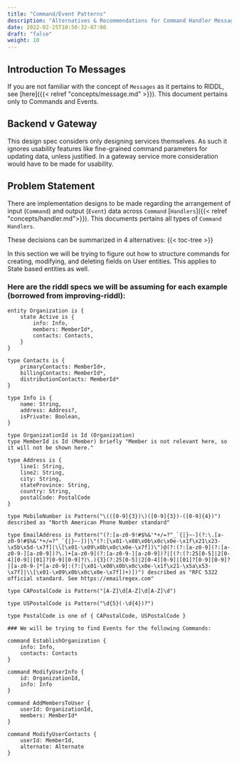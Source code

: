 ```yaml
---
title: "Command/Event Patterns"
description: "Alternatives & Recommendations for Command Handler Messages"
date: 2022-02-25T10:50:32-07:00
draft: "false"
weight: 10
---
```


## Introduction To Messages
If you are not familiar with the concept of `Messages` as it pertains to RIDDL, see [here]({{< relref "concepts/message.md" >}}).
This document pertains only to Commands and Events.

## Backend v Gateway
This design spec considers only designing services themselves. As such it ignores usability features like fine-grained command
parameters for updating data, unless justified. In a gateway service more consideration would have to be made for usability.

## Problem Statement
There are implementation designs to be made regarding the arrangement of input (`Command`) and output (`Event`) data 
across `Command` [`Handlers`]({{< relref "concepts/handler.md">}}). This documents pertains all types of `Command Handlers`.

These decisions can be summarized in 4 alternatives:
{{< toc-tree >}}

In this section we will be trying to figure out how to structure commands for creating, modifying, and deleting 
fields on User entities. This applies to State based entities as well.

### Here are the riddl specs we will be assuming for each example (borrowed from improving-riddl):

```
entity Organization is {
    state Active is {
        info: Info,
        members: MemberId*,
        contacts: Contacts,
    }
}

type Contacts is {
    primaryContacts: MemberId+,
    billingContacts: MemberId*,
    distributionContacts: MemberId*
}

type Info is {
    name: String,
    address: Address?,
    isPrivate: Boolean,
}

type OrganizationId is Id (Organization)
type MemberId is Id (Member) briefly "Member is not relevant here, so it will not be shown here."

type Address is {
    line1: String,
    line2: String,
    city: String,
    stateProvince: String,
    country: String,
    postalCode: PostalCode
}

type MobileNumber is Pattern("\(([0-9]{3})\)([0-9]{3})-([0-9]{4})") described as "North American Phone Number standard"

type EmailAddress is Pattern("(?:[a-z0-9!#$%&'*+/=?^_`{|}~-](?:\.[a-z0-9!#$%&'*+/=?^_`{|}~-])|\"(?:[\x01-\x08\x0b\x0c\x0e-\x1f\x21\x23-\x5b\x5d-\x7f]|\\[\x01-\x09\x0b\x0c\x0e-\x7f])\")@(?:(?:[a-z0-9](?:[a-z0-9-][a-z0-9])?\.)+[a-z0-9](?:[a-z0-9-][a-z0-9])?|[(?:(?:25[0-5]|2[0-4][0-9]|[01]?[0-9][0-9]?)\.){3}(?:25[0-5]|2[0-4][0-9]|[01]?[0-9][0-9]?|[a-z0-9-]*[a-z0-9]:(?:[\x01-\x08\x0b\x0c\x0e-\x1f\x21-\x5a\x53-\x7f]|\\[\x01-\x09\x0b\x0c\x0e-\x7f])+)])") described as "RFC 5322 official standard. See https://emailregex.com"

type CAPostalCode is Pattern("[A-Z]\d[A-Z]\d[A-Z]\d")

type USPostalCode is Pattern("\d{5}(-\d{4})?")

type PostalCode is one of { CAPostalCode, USPostalCode }

### We will be trying to find Events for the following Commands:

command EstablishOrganization {
    info: Info,
    contacts: Contacts
}

command ModifyUserInfo {
    id: OrganizationId,
    info: Info
}

command AddMembersToUser {
    userId: OrganizationId,
    members: MemberId*
}

command ModifyUserContacts {
    userId: MemberId,
    alternate: Alternate
}
```
